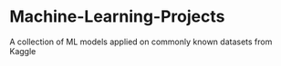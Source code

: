 # Machine-Learning-Projects
A collection of ML models applied on commonly known datasets from Kaggle
